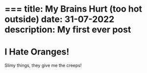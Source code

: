 ===
title: My Brains Hurt (too hot outside)
date: 31-07-2022
description: My first ever post
===
# I Hate Oranges!
Slimy things, they give me the creeps!